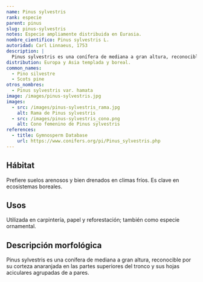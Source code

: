 ```yaml
---
name: Pinus sylvestris
rank: especie
parent: pinus
slug: pinus-sylvestris
notes: Especie ampliamente distribuida en Eurasia.
nombre_cientifico: Pinus sylvestris L.
autoridad: Carl Linnaeus, 1753
description: |
  Pinus sylvestris es una conífera de mediana a gran altura, reconocible por su corteza anaranjada en las partes superiores del tronco y sus hojas aciculares en pares.
distribution: Europa y Asia templada y boreal.
common_names:
  - Pino silvestre
  - Scots pine
otros_nombres:
  - Pinus sylvestris var. hamata
image: /images/pinus-sylvestris.jpg
images:
  - src: /images/pinus-sylvestris_rama.jpg
    alt: Rama de Pinus sylvestris
  - src: /images/pinus-sylvestris_cono.png
    alt: Cono femenino de Pinus sylvestris
references:
  - title: Gymnosperm Database
    url: https://www.conifers.org/pi/Pinus_sylvestris.php
---
```

## Hábitat

Prefiere suelos arenosos y bien drenados en climas fríos. Es clave en ecosistemas boreales.

## Usos

Utilizada en carpintería, papel y reforestación; también como especie ornamental.

<h2>Descripción morfológica</h2>

Pinus sylvestris es una conífera de mediana a gran altura, reconocible por su corteza anaranjada en las partes superiores del tronco y sus hojas aciculares agrupadas de a pares.
